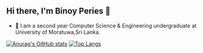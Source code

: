 ## Hi there, I'm Binoy Peries 👋

- 🌱 I am a second year Computer Science & Engineering undergraduate at University of Moratuwa,Sri Lanka.

[![Anurag's GitHub stats](https://github-readme-stats.vercel.app/api?username=binoyPeries&count_private=true&hide=stars&show_icons=true)](https://github.com/anuraghazra/github-readme-stats) 
[![Top Langs](https://github-readme-stats.vercel.app/api/top-langs/?username=binoyPeries&langs_count=10&layout=compact)](https://github.com/anuraghazra/github-readme-stats)
<!--
**binoyPeries/binoyPeries** is a ✨ _special_ ✨ repository because its `README.md` (this file) appears on your GitHub profile.

Here are some ideas to get you started:
-->
